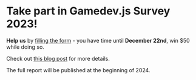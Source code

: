 # Take part in Gamedev.js Survey 2023!
**Help us** by [filling the form](https://gamedevjs.com/survey-2023-form) - you have time until **December 22nd**, win $50 while doing so.

Check out [this blog post](https://gamedevjs.com/survey/help-improve-gamedev-js-survey-2023/) for more details.

The full report will be published at the beginning of 2024.